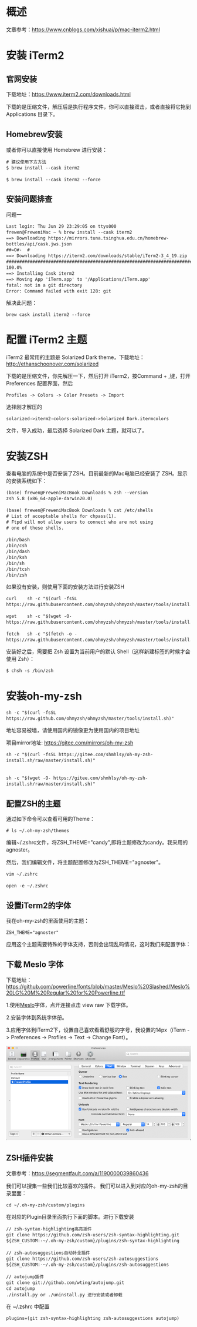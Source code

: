 

# 概述

文章参考：https://www.cnblogs.com/xishuai/p/mac-iterm2.html

# 安装 iTerm2

## 官网安装

下载地址：https://www.iterm2.com/downloads.html

下载的是压缩文件，解压后是执行程序文件，你可以直接双击，或者直接将它拖到 Applications 目录下。

## Homebrew安装

或者你可以直接使用 Homebrew 进行安装：

```shell
# 建议使用下方方法
$ brew install --cask iterm2

$ brew install --cask iterm2 --force
```

## 安装问题排查

问题一

```shell
Last login: Thu Jun 29 23:29:05 on ttys000
frewen@FreweniMac ~ % brew install --cask iterm2
==> Downloading https://mirrors.tuna.tsinghua.edu.cn/homebrew-bottles/api/cask.jws.json
##=O#-  #                                                                                                      
==> Downloading https://iterm2.com/downloads/stable/iTerm2-3_4_19.zip
######################################################################################################### 100.0%
==> Installing Cask iterm2
==> Moving App 'iTerm.app' to '/Applications/iTerm.app'
fatal: not in a git directory
Error: Command failed with exit 128: git
```

解决此问题：

```shell
brew cask install iterm2 --force
```



# 配置 iTerm2 主题


iTerm2 最常用的主题是 Solarized Dark theme，下载地址：http://ethanschoonover.com/solarized


下载的是压缩文件，你先解压一下，然后打开 iTerm2，按Command + ,键，打开 Preferences 配置界面，然后

```shell
Profiles -> Colors -> Color Presets -> Import
```
选择刚才解压的

```shell
solarized->iterm2-colors-solarized->Solarized Dark.itermcolors
```

文件，导入成功，最后选择 Solarized Dark 主题，就可以了。

# 安装ZSH


查看电脑的系统中是否安装了ZSH。目前最新的Mac电脑已经安装了 ZSH。显示的安装系统如下：


```shell
(base) frewen@FreweniMacBook Downloads % zsh --version
zsh 5.8 (x86_64-apple-darwin20.0)

(base) frewen@FreweniMacBook Downloads % cat /etc/shells
# List of acceptable shells for chpass(1).
# Ftpd will not allow users to connect who are not using
# one of these shells.

/bin/bash
/bin/csh
/bin/dash
/bin/ksh
/bin/sh
/bin/tcsh
/bin/zsh
```

如果没有安装，则使用下面的安装方法进行安装ZSH


```shell
curl	sh -c "$(curl -fsSL https://raw.githubusercontent.com/ohmyzsh/ohmyzsh/master/tools/install.sh)"

wget	sh -c "$(wget -O- https://raw.githubusercontent.com/ohmyzsh/ohmyzsh/master/tools/install.sh)"

fetch	sh -c "$(fetch -o - https://raw.githubusercontent.com/ohmyzsh/ohmyzsh/master/tools/install.sh)"
```


安装好之后，需要把 Zsh 设置为当前用户的默认 Shell（这样新建标签的时候才会使用 Zsh）：


```shell
$ chsh -s /bin/zsh
```



# 安装oh-my-zsh


```shell
sh -c "$(curl -fsSL https://raw.github.com/ohmyzsh/ohmyzsh/master/tools/install.sh)"
```

地址容易被墙，请使用国内的镜像更为使用国内的项目地址

项目mirror地址: https://gitee.com/mirrors/oh-my-zsh

```shell
sh -c "$(curl -fsSL https://gitee.com/shmhlsy/oh-my-zsh-install.sh/raw/master/install.sh)"


sh -c "$(wget -O- https://gitee.com/shmhlsy/oh-my-zsh-install.sh/raw/master/install.sh)"

```

## 配置ZSH的主题

通过如下命令可以查看可用的Theme：


```shell
# ls ~/.oh-my-zsh/themes
```

编辑~/.zshrc文件，将ZSH_THEME="candy",即将主题修改为candy。我采用的agnoster。

然后，我们编辑文件，将主题配置修改为ZSH_THEME="agnoster"。

```shell
vim ~/.zshrc

open -e ~/.zshrc
```




## 设置iTerm2的字体

我在oh-my-zsh的里面使用的主题：

```shell
ZSH_THEME="agnoster"
```

应用这个主题需要特殊的字体支持，否则会出现乱码情况，这时我们来配置字体：

## 下载 Meslo 字体

下载地址：https://github.com/powerline/fonts/blob/master/Meslo%20Slashed/Meslo%20LG%20M%20Regular%20for%20Powerline.ttf

1.使用[Meslo](https://github.com/powerline/fonts/blob/master/Meslo%20Slashed/Meslo%20LG%20M%20Regular%20for%20Powerline.ttf)字体，点开连接点击 view raw 下载字体。

2.安装字体到系统字体册。

3.应用字体到iTerm2下，设置自己喜欢看着舒服的字号，我设置的14px（iTerm -> Preferences -> Profiles -> Text -> Change Font）。

<img src="images/image-20220405211047626.png" alt="image-20220405211047626" style="zoom:66%;" />


## ZSH插件安装

文章参考：https://segmentfault.com/a/1190000039860436


我们可以搜集一些我们比较喜欢的插件。 我们可以进入到对应的oh-my-zsh的目录里面：

```
cd ~/.oh-my-zsh/custom/plugins
```
在对应的Plugin目录里面执行下面的脚本。进行下载安装

```shell
// zsh-syntax-highlighting高亮插件
git clone https://github.com/zsh-users/zsh-syntax-highlighting.git ${ZSH_CUSTOM:-~/.oh-my-zsh/custom}/plugins/zsh-syntax-highlighting

// zsh-autosuggestions自动补全插件
git clone https://github.com/zsh-users/zsh-autosuggestions ${ZSH_CUSTOM:-~/.oh-my-zsh/custom}/plugins/zsh-autosuggestions

// autojump插件
git clone git://github.com/wting/autojump.git
cd autojump
./install.py or ./uninstall.py 进行安装或者卸载

```

在 ~/.zshrc 中配置

```shell
plugins=(git zsh-syntax-highlighting zsh-autosuggestions autojump)
```





